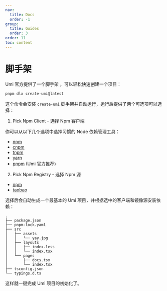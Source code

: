 ```yaml
---
nav:
  title: Docs
  order: -1
group:
  title: Guides
  order: 3
order: 11
toc: content
---
```


# 脚手架

Umi 官方提供了一个脚手架 ，可以轻松快速创建一个项目：

```bash
pnpm dlx create-umi@latest
```

这个命令会安装 `create-umi` 脚手架并自动运行，运行后提供了两个可选项可以选择：

1. Pick Npm Client - 选择 Npm 客户端

你可以从以下几个选项中选择习惯的 Node 依赖管理工具：

- [npm](https://www.npmjs.com/)
- [cnpm](https://github.com/cnpm/cnpm)
- [tnpm](https://web.npm.alibaba-inc.com/)
- [yarn](https://yarnpkg.com/)
- [pnpm](https://pnpm.io/) (Umi 官方推荐)

2. Pick Npm Registry - 选择 Npm 源

- [npm](https://www.npmjs.com/)
- [taobao](https://npmmirror.com/)

选择后会自动生成一个最基本的 Umi 项目，并根据选中的客户端和镜像源安装依赖：

```text
.
├── package.json
├── pnpm-lock.yaml
├── src
│   ├── assets
│   │   └── yay.jpg
│   ├── layouts
│   │   ├── index.less
│   │   └── index.tsx
│   └── pages
│       ├── docs.tsx
│       └── index.tsx
├── tsconfig.json
└── typings.d.ts
```

这样就一键完成 Umi 项目的初始化了。
